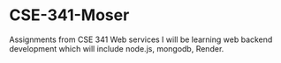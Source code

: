 # CSE-341-Moser
Assignments from CSE 341 Web services
I will be learning web backend development which will include
node.js, mongodb, Render. 

